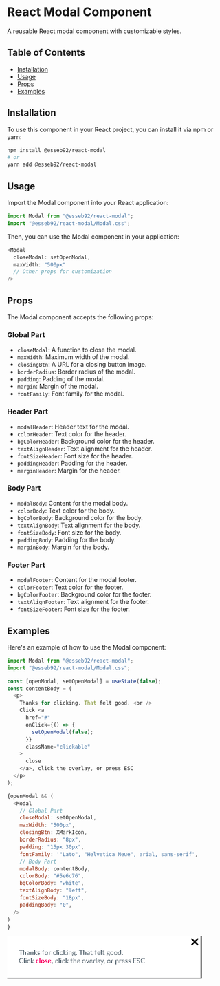 # React Modal Component

A reusable React modal component with customizable styles.

## Table of Contents

- [Installation](#installation)
- [Usage](#usage)
- [Props](#props)
- [Examples](#examples)

## Installation

To use this component in your React project, you can install it via npm or yarn:

```bash
npm install @esseb92/react-modal
# or
yarn add @esseb92/react-modal
```

## Usage

Import the Modal component into your React application:

```javascript
import Modal from "@esseb92/react-modal";
import "@esseb92/react-modal/Modal.css";
```

Then, you can use the Modal component in your application:

```javascript
<Modal
  closeModal: setOpenModal,
  maxWidth: "500px"
  // Other props for customization
/>
```

## Props

The Modal component accepts the following props:

### Global Part

- `closeModal`: A function to close the modal.
- `maxWidth`: Maximum width of the modal.
- `closingBtn`: A URL for a closing button image.
- `borderRadius`: Border radius of the modal.
- `padding`: Padding of the modal.
- `margin`: Margin of the modal.
- `fontFamily`: Font family for the modal.

### Header Part

- `modalHeader`: Header text for the modal.
- `colorHeader`: Text color for the header.
- `bgColorHeader`: Background color for the header.
- `textAlignHeader`: Text alignment for the header.
- `fontSizeHeader`: Font size for the header.
- `paddingHeader`: Padding for the header.
- `marginHeader`: Margin for the header.

### Body Part

- `modalBody`: Content for the modal body.
- `colorBody`: Text color for the body.
- `bgColorBody`: Background color for the body.
- `textAlignBody`: Text alignment for the body.
- `fontSizeBody`: Font size for the body.
- `paddingBody`: Padding for the body.
- `marginBody`: Margin for the body.

### Footer Part

- `modalFooter`: Content for the modal footer.
- `colorFooter`: Text color for the footer.
- `bgColorFooter`: Background color for the footer.
- `textAlignFooter`: Text alignment for the footer.
- `fontSizeFooter`: Font size for the footer.

## Examples

Here's an example of how to use the Modal component:

```javascript
import Modal from "@esseb92/react-modal";
import "@esseb92/react-modal/Modal.css";
```

```javascript
const [openModal, setOpenModal] = useState(false);
const contentBody = (
  <p>
    Thanks for clicking. That felt good. <br />
    Click <a
      href="#"
      onClick={() => {
        setOpenModal(false);
      }}
      className="clickable"
    >
      close
    </a>, click the overlay, or press ESC
  </p>
);
```

```javascript
{openModal && (
  <Modal
    // Global Part
    closeModal: setOpenModal,
    maxWidth: "500px",
    closingBtn: XMarkIcon,
    borderRadius: "8px",
    padding: "15px 30px",
    fontFamily: '"Lato", "Helvetica Neue", arial, sans-serif',
    // Body Part
    modalBody: contentBody,
    colorBody: "#5e6c76",
    bgColorBody: "white",
    textAlignBody: "left",
    fontSizeBody: "18px",
    paddingBody: "0",
  />
)
}
```

![Alt text](image.png)
